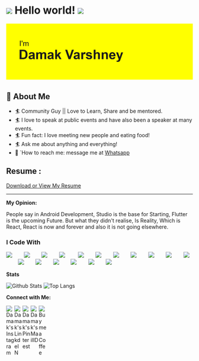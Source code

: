 # <img src="https://github.com/TheDudeThatCode/TheDudeThatCode/blob/master/Assets/Hi.gif" width="29px"> Hello world!&nbsp;<img src="https://github.com/TheDudeThatCode/TheDudeThatCode/blob/master/Assets/Earth.gif" width="24px">

<img src="https://github.com/damakvarshney/damakvarshney/blob/master/header.png" />

  ## 🧐 About Me

- 🏄‍ Community Guy || Love to Learn, Share and be mentored. 
- 🏄‍ I love to speak at public events and have also been a speaker at many events.
- 🏄‍ Fun fact: I love meeting new people and eating food!
- 🏄‍ Ask me about anything and everything!
- 💬 `How to reach me: message me at [Whatsapp](https://wa.me/918077293920)

## Resume :
<a href="https://docs.google.com/document/d/14Q_33FKs7RzpVeLAkfN1FsHIy4ptq-ABk02Oba-PrfU/edit?usp=sharing">Download or View My Resume</a>

---

  **My Opinion:**
  

People say in Android Development,
   Studio is the base for Starting,
   Flutter is the upcoming Future.
   But what they didn't realise, Is Reality,
   Which is React,
   React is now and forever and also it is not going elsewhere.
   
   <h3>I Code With</h3>

<img src="https://www.flaticon.com/svg/static/icons/svg/919/919827.svg" width="40px">&nbsp;&nbsp;&nbsp;&nbsp;&nbsp;&nbsp;&nbsp;&nbsp;<img src="https://www.flaticon.com/svg/static/icons/svg/919/919826.svg" width="40px">&nbsp;&nbsp;&nbsp;&nbsp;&nbsp;&nbsp;&nbsp;&nbsp;<img src="https://www.flaticon.com/svg/static/icons/svg/919/919851.svg" width="40px">&nbsp;&nbsp;&nbsp;&nbsp;&nbsp;&nbsp;&nbsp;&nbsp;<img src="https://www.flaticon.com/svg/static/icons/svg/888/888839.svg" width="40px">&nbsp;&nbsp;&nbsp;&nbsp;&nbsp;&nbsp;&nbsp;&nbsp;&nbsp;<img src="https://www.flaticon.com/svg/static/icons/svg/1548/1548740.svg" width="40px">&nbsp;&nbsp;&nbsp;&nbsp;&nbsp;&nbsp;&nbsp;&nbsp;<img src="https://www.flaticon.com/svg/static/icons/svg/2111/2111425.svg" width="40px">&nbsp;&nbsp;&nbsp;&nbsp;&nbsp;&nbsp;&nbsp;&nbsp;<img src="https://img.icons8.com/fluent/48/000000/visual-studio-code-2019.png" width="40px">&nbsp;&nbsp;&nbsp;&nbsp;&nbsp;&nbsp;&nbsp;&nbsp;<img src="https://img.icons8.com/cute-clipart/64/000000/adobe-xd.png" width="40px">&nbsp;&nbsp;&nbsp;&nbsp;&nbsp;&nbsp;&nbsp;&nbsp;<img src="https://img.icons8.com/color/48/000000/firebase.png" width="40px">&nbsp;&nbsp;&nbsp;&nbsp;&nbsp;&nbsp;&nbsp;&nbsp;<img src="https://www.flaticon.com/svg/static/icons/svg/919/919832.svg" width="40px">&nbsp;&nbsp;&nbsp;&nbsp;&nbsp;&nbsp;&nbsp;&nbsp;<img src="https://upload.wikimedia.org/wikipedia/commons/thumb/archive/3/34/20200802160428%21Android_Studio_icon.svg/120px-Android_Studio_icon.svg.png" width="40px" backgroundColor="#FFCA28">&nbsp;&nbsp;&nbsp;&nbsp;&nbsp;&nbsp;&nbsp;&nbsp;<img src="https://www.flaticon.com/svg/static/icons/svg/541/541488.svg" width="40px">&nbsp;&nbsp;&nbsp;&nbsp;&nbsp;&nbsp;&nbsp;&nbsp;<img src="https://www.flaticon.com/svg/static/icons/svg/3143/3143478.svg" width="40px">&nbsp;&nbsp;&nbsp;&nbsp;&nbsp;&nbsp;&nbsp;&nbsp;<img src="https://www.flaticon.com/svg/static/icons/svg/37/37256.svg" width="40px">&nbsp;&nbsp;&nbsp;&nbsp;&nbsp;&nbsp;&nbsp;&nbsp;<img src="https://img.icons8.com/color/48/000000/kotlin.png" width="40px">&nbsp;&nbsp;&nbsp;&nbsp;&nbsp;&nbsp;&nbsp;&nbsp;<img src="https://img.icons8.com/color/48/000000/javascript.png" width="40px">&nbsp;&nbsp;&nbsp;&nbsp;&nbsp;&nbsp;&nbsp;&nbsp;<img src="https://www.vectorlogo.zone/logos/getpostman/getpostman-icon.svg" width="40px">&nbsp;&nbsp;&nbsp;&nbsp;&nbsp;&nbsp;&nbsp;&nbsp;


 **Stats**

![Github Stats](https://github-readme-stats.vercel.app/api?username=damakvarshney&count_private=true&show_icons=true&include_all_commits=true)
![Top Langs](https://github-readme-stats.vercel.app/api/top-langs/?username=damakvarshney&hide=TeX&layout=compact)


  **Connect with Me:**
  
  
<a href="https://www.instagram.com/xo.damak.xo">
  <img align="left" alt=" Damak's Instagram" width="22px" src="https://www.flaticon.com/svg/static/icons/svg/3437/3437390.svg" />
</a>
<a href="https://www.linkedin.com/in/damak-varshney-9bb411193/">
  <img align="left" alt="Damak's LinkdeIN" width="22px" src="https://www.flaticon.com/svg/static/icons/svg/174/174857.svg" />
</a>
<a href="https://in.pinterest.com/damakvarshney/">
  <img align="left" alt="Damak's Pinterest" width="22px" src="https://www.flaticon.com/svg/static/icons/svg/220/220214.svg"/>
</a>
<a href="damakvarshney@gmail.com">
  <img align="left" alt="Damak's MailID" width="22px" src="https://www.flaticon.com/svg/static/icons/svg/732/732200.svg" />
</a>
<a href="https://www.buymeacoffee.com/damak">
  <img align="left" alt="Buy me a Coffee" width="22px" src="https://www.flaticon.com/svg/static/icons/svg/3081/3081528.svg" />
</a>
